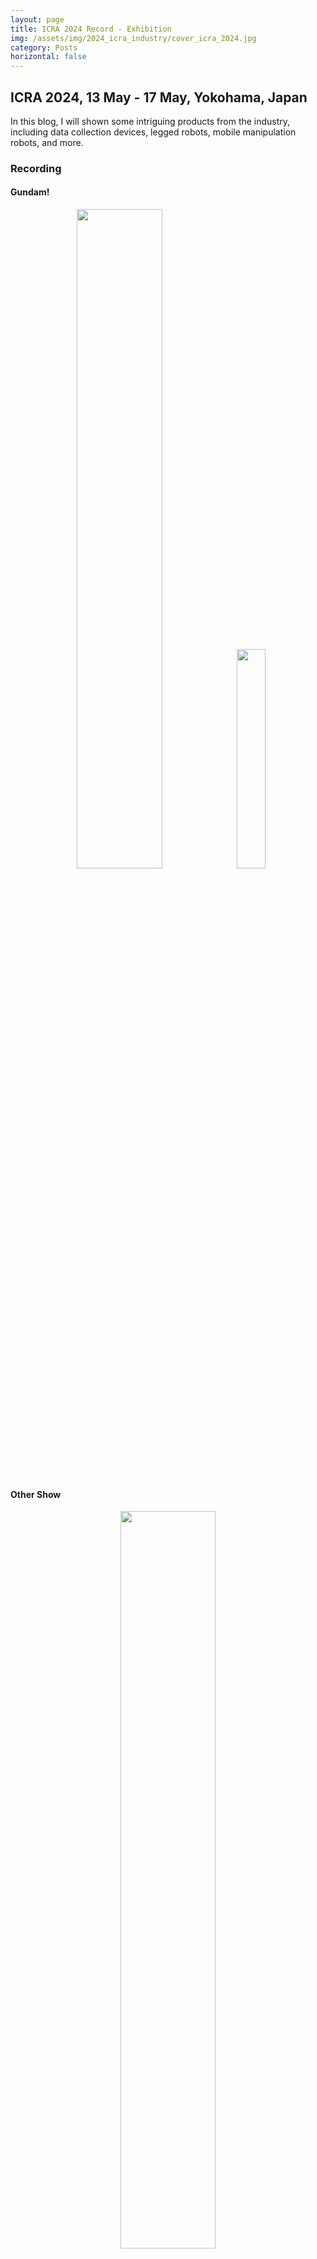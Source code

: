 ```yaml
---
layout: page
title: ICRA 2024 Record - Exhibition
img: /assets/img/2024_icra_industry/cover_icra_2024.jpg
category: Posts
horizontal: false
---
```


## ICRA 2024, 13 May - 17 May, Yokohama, Japan
In this blog, I will shown some intriguing products from the industry, including data collection devices, legged robots, mobile manipulation robots, and more. 

### Recording
#### Gundam!
<p align="center">
  <img src="/assets/img/2024_icra_industry/ganda.jpg" width="52%" />
  <img src="/assets/img/2024_icra_industry/ganda2.jpg" width="30%" />
</p>

#### Other Show
<p align="center">
  <img src="/assets/img/2024_icra_industry/handheld_device.jpg" width="55%" />
  <img src="/assets/img/2024_icra_industry/human_tracking.jpg" width="55%" />
  <img src="/assets/img/2024_icra_industry/vehicle.jpg" width="55%" />
</p>

<p align="center>
  <img src="/assets/img/2024_icra_industry/rizon.jpg" width="55%" />
  <p align="center">Manipulation</p>
</p>

<p align="center">
  <img src="/assets/img/2024_icra_industry/kaleido.jpg" width="55%" />
  <img src="/assets/img/2024_icra_industry/leju.jpg" width="55%" />
  <img src="/assets/img/2024_icra_industry/nyokke.jpg" width="55%" />
  <img src="/assets/img/2024_icra_industry/picking.jpg" width="55%" />
  <img src="/assets/img/2024_icra_industry/seenpin.jpg" width="55%" />
  <img src="/assets/img/2024_icra_industry/unitree_handstand.jpg" width="55%" />
  <img src="/assets/img/2024_icra_industry/unitree_human_robot.jpg" width="55%" />
  <img src="/assets/img/2024_icra_industry/torobo.png" width="55%" />
</p>

#### Demo

<p align="center">
  <img src="/assets/img/2024_icra_industry/human_tracking_robot.gif" width="55%" />
  <p align="center">Human Tracking Robot</p>
</p>

<!-- <p align="center">
  <img src="/assets/img/2024_icra_industry/cute_robot.gif" width="55%" />
  <p align="center">Very cute design!</p>
</p> -->

<p align="center">
  <img src="/assets/img/2024_icra_industry/deep_robotics.gif" width="55%" />
  <p align="center">Deep Robotics</p>
</p>

<p align="center">
  <img src="/assets/img/2024_icra_industry/unitree_handstand.gif" width="55%" />
  <p align="center">Very impressive Unitree legged robot!</p>
</p>

<!-- ## Unsolved Questions -->

<!--
1. Boundary of products and research
2. Commerialization
3. TBD
-->
